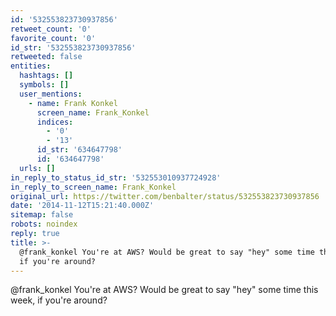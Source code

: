 ```yaml
---
id: '532553823730937856'
retweet_count: '0'
favorite_count: '0'
id_str: '532553823730937856'
retweeted: false
entities:
  hashtags: []
  symbols: []
  user_mentions:
    - name: Frank Konkel
      screen_name: Frank_Konkel
      indices:
        - '0'
        - '13'
      id_str: '634647798'
      id: '634647798'
  urls: []
in_reply_to_status_id_str: '532553010937724928'
in_reply_to_screen_name: Frank_Konkel
original_url: https://twitter.com/benbalter/status/532553823730937856
date: '2014-11-12T15:21:40.000Z'
sitemap: false
robots: noindex
reply: true
title: >-
  @frank_konkel You're at AWS? Would be great to say "hey" some time this week,
  if you're around?
---
```


@frank_konkel You're at AWS? Would be great to say "hey" some time this week, if you're around?
